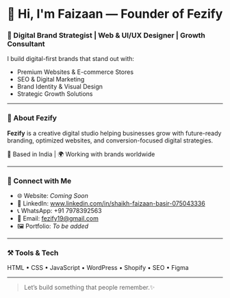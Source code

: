 # 👋 Hi, I'm Faizaan — Founder of Fezify

### 🚀 Digital Brand Strategist | Web & UI/UX Designer | Growth Consultant

I build digital-first brands that stand out with:
- Premium Websites & E-commerce Stores
- SEO & Digital Marketing
- Brand Identity & Visual Design
- Strategic Growth Solutions

---

### 🧩 About Fezify
**Fezify** is a creative digital studio helping businesses grow with future-ready branding, optimized websites, and conversion-focused digital strategies.

📍 Based in India | 🌍 Working with brands worldwide

---

### 🔗 Connect with Me
- 🌐 Website: *Coming Soon*
- 💼 LinkedIn: www.linkedin.com/in/shaikh-faizaan-basir-075043336
- 📞 WhatsApp: +91 7978392563
- 📩 Email: fezify19@gmail.com
- 🖼️ Portfolio: *To be added*

---

### ⚒️ Tools & Tech
HTML • CSS • JavaScript • WordPress • Shopify • SEO • Figma

---

> Let’s build something that people remember.✨
